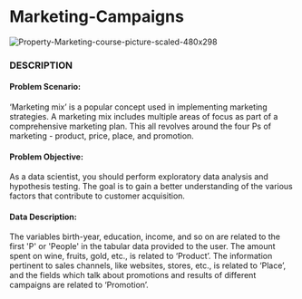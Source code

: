 # Marketing-Campaigns
![Property-Marketing-course-picture-scaled-480x298](https://github.com/user-attachments/assets/f216994b-c0d1-4535-9b5e-68c3aa9b1169)

### DESCRIPTION

#### Problem Scenario: 
‘Marketing mix’ is a popular concept used in implementing marketing strategies. A marketing mix includes multiple areas of focus as part of a comprehensive marketing plan. This all revolves around the four Ps of marketing - product, price, place, and promotion. 

 

#### Problem Objective:
As a data scientist, you should perform exploratory data analysis and hypothesis testing. The goal is to gain a better understanding of the various factors that contribute to customer acquisition.

 

#### Data Description:

The variables birth-year, education, income, and so on are related to the first 'P' or 'People' in the tabular data provided to the user. The amount spent on wine, fruits, gold, etc., is related to ‘Product’. The information pertinent to sales channels, like websites, stores, etc., is related to ‘Place’, and the fields which talk about promotions and results of different campaigns are related to ‘Promotion’. 

 
